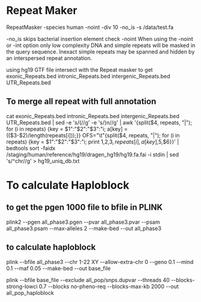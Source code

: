 # Repeat Maker

RepeatMasker -species human -noint -div 10 -no_is -s /data/test.fa



-no_is         skips bacterial insertion element check
-noint  		When using the -noint or -int option only low complexity DNA and
simple repeats will be masked in the query sequence.
Inexact simple repeats may be spanned and hidden by an interspersed
repeat annotation.

using hg19 GTF file intersect with the Repeat masker to get exonic_Repeats.bed intronic_Repeats.bed intergenic_Repeats.bed UTR_Repeats.bed
## To merge all repeat with full annotation

cat exonic_Repeats.bed intronic_Repeats.bed intergenic_Repeats.bed UTR_Repeats.bed | sed -e 's/(//g' -e 's/)n//g' | awk '{split($4, repeats, "|"); for (i in repeats) {key = $1":"$2":"$3":"i; a[key] = (($3-$2)/length(repeats[i]));}} OFS="\t"{split($4, repeats, "|"); for (i in repeats) {key = $1":"$2":"$3":"i; print $1,$2,$3,repeats[i],a[key],$5,$6}}' | bedtools sort -faidx /staging/human/reference/hg19/dragen_hg19/hg19.fa.fai -i stdin | sed 's/^chr//g' > hg19_uniq_db.txt

# To calculate Haploblock
## to get the pgen 1000 file to bfile in PLINK
plink2 --pgen all_phase3.pgen --pvar all_phase3.pvar --psam all_phase3.psam --max-alleles 2 --make-bed --out all_phase3

## to calculate haploblock

plink --bfile all_phase3 --chr 1-22 XY --allow-extra-chr 0 --geno 0.1 --mind 0.1 --maf 0.05  --make-bed --out base_file

plink --bfile base_file --exclude all_pop/snps.dupvar --threads 40 --blocks-strong-lowci 0.7 --blocks no-pheno-req --blocks-max-kb 2000 --out all_pop_haploblock
